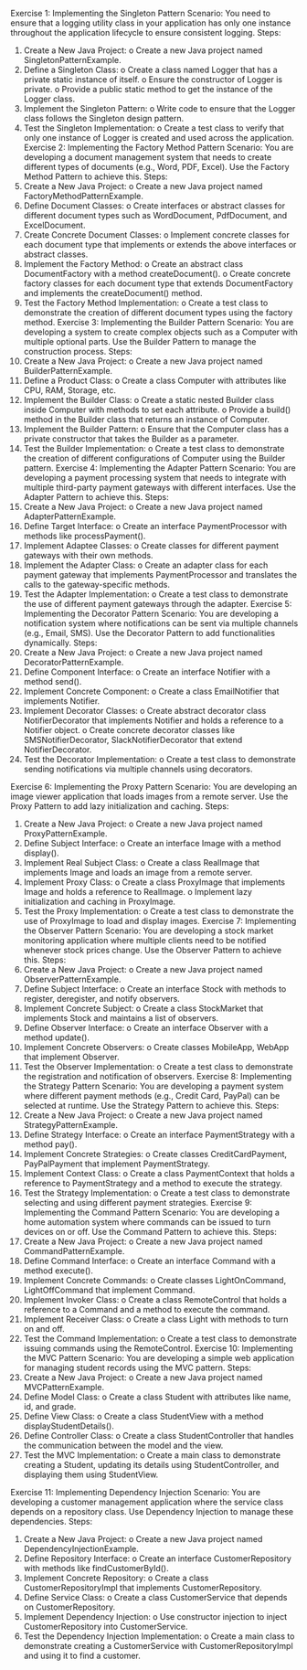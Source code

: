 Exercise 1: Implementing the Singleton Pattern
Scenario: 
You need to ensure that a logging utility class in your application has only one instance throughout the application lifecycle to ensure consistent logging.
Steps:
1.	Create a New Java Project:
o	Create a new Java project named SingletonPatternExample.
2.	Define a Singleton Class:
o	Create a class named Logger that has a private static instance of itself.
o	Ensure the constructor of Logger is private.
o	Provide a public static method to get the instance of the Logger class.
3.	Implement the Singleton Pattern:
o	Write code to ensure that the Logger class follows the Singleton design pattern.
4.	Test the Singleton Implementation:
o	Create a test class to verify that only one instance of Logger is created and used across the application.
Exercise 2: Implementing the Factory Method Pattern
Scenario: 
You are developing a document management system that needs to create different types of documents (e.g., Word, PDF, Excel). Use the Factory Method Pattern to achieve this.
Steps:
1.	Create a New Java Project:
o	Create a new Java project named FactoryMethodPatternExample.
2.	Define Document Classes:
o	Create interfaces or abstract classes for different document types such as WordDocument, PdfDocument, and ExcelDocument.
3.	Create Concrete Document Classes:
o	Implement concrete classes for each document type that implements or extends the above interfaces or abstract classes.
4.	Implement the Factory Method:
o	Create an abstract class DocumentFactory with a method createDocument().
o	Create concrete factory classes for each document type that extends DocumentFactory and implements the createDocument() method.
5.	Test the Factory Method Implementation:
o	Create a test class to demonstrate the creation of different document types using the factory method.
Exercise 3: Implementing the Builder Pattern
Scenario: 
You are developing a system to create complex objects such as a Computer with multiple optional parts. Use the Builder Pattern to manage the construction process.
Steps:
1.	Create a New Java Project:
o	Create a new Java project named BuilderPatternExample.
2.	Define a Product Class:
o	Create a class Computer with attributes like CPU, RAM, Storage, etc.
3.	Implement the Builder Class:
o	Create a static nested Builder class inside Computer with methods to set each attribute.
o	Provide a build() method in the Builder class that returns an instance of Computer.
4.	Implement the Builder Pattern:
o	Ensure that the Computer class has a private constructor that takes the Builder as a parameter.
5.	Test the Builder Implementation:
o	Create a test class to demonstrate the creation of different configurations of Computer using the Builder pattern.
Exercise 4: Implementing the Adapter Pattern
Scenario: 
You are developing a payment processing system that needs to integrate with multiple third-party payment gateways with different interfaces. Use the Adapter Pattern to achieve this.
Steps:
1.	Create a New Java Project:
o	Create a new Java project named AdapterPatternExample.
2.	Define Target Interface:
o	Create an interface PaymentProcessor with methods like processPayment().
3.	Implement Adaptee Classes:
o	Create classes for different payment gateways with their own methods.
4.	Implement the Adapter Class:
o	Create an adapter class for each payment gateway that implements PaymentProcessor and translates the calls to the gateway-specific methods.
5.	Test the Adapter Implementation:
o	Create a test class to demonstrate the use of different payment gateways through the adapter.
Exercise 5: Implementing the Decorator Pattern
Scenario: 
You are developing a notification system where notifications can be sent via multiple channels (e.g., Email, SMS). Use the Decorator Pattern to add functionalities dynamically.
Steps:
1.	Create a New Java Project:
o	Create a new Java project named DecoratorPatternExample.
2.	Define Component Interface:
o	Create an interface Notifier with a method send().
3.	Implement Concrete Component:
o	Create a class EmailNotifier that implements Notifier.
4.	Implement Decorator Classes:
o	Create abstract decorator class NotifierDecorator that implements Notifier and holds a reference to a Notifier object.
o	Create concrete decorator classes like SMSNotifierDecorator, SlackNotifierDecorator that extend NotifierDecorator.
5.	Test the Decorator Implementation:
o	Create a test class to demonstrate sending notifications via multiple channels using decorators.


Exercise 6: Implementing the Proxy Pattern
Scenario: 
You are developing an image viewer application that loads images from a remote server. Use the Proxy Pattern to add lazy initialization and caching.
Steps:
1.	Create a New Java Project:
o	Create a new Java project named ProxyPatternExample.
2.	Define Subject Interface:
o	Create an interface Image with a method display().
3.	Implement Real Subject Class:
o	Create a class RealImage that implements Image and loads an image from a remote server.
4.	Implement Proxy Class:
o	Create a class ProxyImage that implements Image and holds a reference to RealImage.
o	Implement lazy initialization and caching in ProxyImage.
5.	Test the Proxy Implementation:
o	Create a test class to demonstrate the use of ProxyImage to load and display images.
Exercise 7: Implementing the Observer Pattern
Scenario: 
You are developing a stock market monitoring application where multiple clients need to be notified whenever stock prices change. Use the Observer Pattern to achieve this.
Steps:
1.	Create a New Java Project:
o	Create a new Java project named ObserverPatternExample.
2.	Define Subject Interface:
o	Create an interface Stock with methods to register, deregister, and notify observers.
3.	Implement Concrete Subject:
o	Create a class StockMarket that implements Stock and maintains a list of observers.
4.	Define Observer Interface:
o	Create an interface Observer with a method update().
5.	Implement Concrete Observers:
o	Create classes MobileApp, WebApp that implement Observer.
6.	Test the Observer Implementation:
o	Create a test class to demonstrate the registration and notification of observers.
Exercise 8: Implementing the Strategy Pattern
Scenario: 
You are developing a payment system where different payment methods (e.g., Credit Card, PayPal) can be selected at runtime. Use the Strategy Pattern to achieve this.
Steps:
1.	Create a New Java Project:
o	Create a new Java project named StrategyPatternExample.
2.	Define Strategy Interface:
o	Create an interface PaymentStrategy with a method pay().
3.	Implement Concrete Strategies:
o	Create classes CreditCardPayment, PayPalPayment that implement PaymentStrategy.
4.	Implement Context Class:
o	Create a class PaymentContext that holds a reference to PaymentStrategy and a method to execute the strategy.
5.	Test the Strategy Implementation:
o	Create a test class to demonstrate selecting and using different payment strategies.
Exercise 9: Implementing the Command Pattern
Scenario: You are developing a home automation system where commands can be issued to turn devices on or off. Use the Command Pattern to achieve this.
Steps:
1.	Create a New Java Project:
o	Create a new Java project named CommandPatternExample.
2.	Define Command Interface:
o	Create an interface Command with a method execute().
3.	Implement Concrete Commands:
o	Create classes LightOnCommand, LightOffCommand that implement Command.
4.	Implement Invoker Class:
o	Create a class RemoteControl that holds a reference to a Command and a method to execute the command.
5.	Implement Receiver Class:
o	Create a class Light with methods to turn on and off.
6.	Test the Command Implementation:
o	Create a test class to demonstrate issuing commands using the RemoteControl.
Exercise 10: Implementing the MVC Pattern
Scenario: 
You are developing a simple web application for managing student records using the MVC pattern.
Steps:
1.	Create a New Java Project:
o	Create a new Java project named MVCPatternExample.
2.	Define Model Class:
o	Create a class Student with attributes like name, id, and grade.
3.	Define View Class:
o	Create a class StudentView with a method displayStudentDetails().
4.	Define Controller Class:
o	Create a class StudentController that handles the communication between the model and the view.
5.	Test the MVC Implementation:
o	Create a main class to demonstrate creating a Student, updating its details using StudentController, and displaying them using StudentView.




Exercise 11: Implementing Dependency Injection
Scenario: 
You are developing a customer management application where the service class depends on a repository class. Use Dependency Injection to manage these dependencies.
Steps:
1.	Create a New Java Project:
o	Create a new Java project named DependencyInjectionExample.
2.	Define Repository Interface:
o	Create an interface CustomerRepository with methods like findCustomerById().
3.	Implement Concrete Repository:
o	Create a class CustomerRepositoryImpl that implements CustomerRepository.
4.	Define Service Class:
o	Create a class CustomerService that depends on CustomerRepository.
5.	Implement Dependency Injection:
o	Use constructor injection to inject CustomerRepository into CustomerService.
6.	Test the Dependency Injection Implementation:
o	Create a main class to demonstrate creating a CustomerService with CustomerRepositoryImpl and using it to find a customer.

